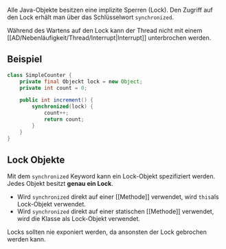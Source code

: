 Alle Java-Objekte besitzen eine implizite Sperren (Lock).
Den Zugriff auf den Lock erhält man über das Schlüsselwort `synchronized`.

Während des Wartens auf den Lock kann der Thread nicht mit einem [[AD/Nebenläufigkeit/Thread/Interrupt|Interrupt]] unterbrochen werden.

## Beispiel
```java
class SimpleCounter {
	private final Objeckt lock = new Object;
	private int count = 0;

	public int increment() {
		synchronized(lock) {
			count++;
			return count;
		}
	}
}
```

## Lock Objekte
Mit dem `synchronized` Keyword kann ein Lock-Objekt spezifiziert werden. Jedes Objekt besitzt **genau ein Lock**.

- Wird `synchronized` direkt auf einer [[Methode]] verwendet, wird `this`als Lock-Objekt verwendet.
- Wird `synchronized` direkt auf einer statischen [[Methode]] verwendet, wird die Klasse als Lock-Objekt verwendet.

Locks sollten nie exponiert werden, da ansonsten der Lock gebrochen werden kann.